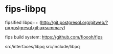 fips-libpq
==========

fipsified libpq++ (http://git.postgresql.org/gitweb/?p=postgresql.git;a=summary)

fips build system: https://github.com/floooh/fips

src/interfaces/libpq
src/include/libpq